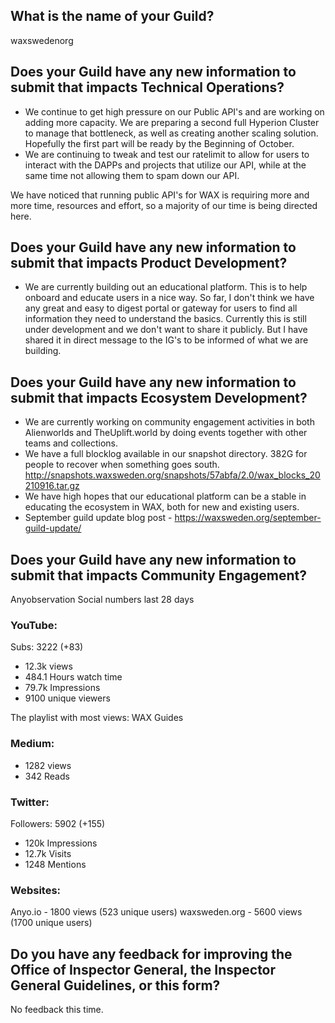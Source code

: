 ## What is the name of your Guild?

waxswedenorg

## Does your Guild have any new information to submit that impacts Technical Operations?

- We continue to get high pressure on our Public API's and are working on adding more capacity. We are preparing a second full Hyperion Cluster to manage that bottleneck, as well as creating another scaling solution. Hopefully the first part will be ready by the Beginning of October.
- We are continuing to tweak and test our ratelimit to allow for users to interact with the DAPPs and projects that utilize our API, while at the same time not allowing them to spam down our API.

We have noticed that running public API's for WAX is requiring more and more time, resources and effort, so a majority of our time is being directed here.

## Does your Guild have any new information to submit that impacts Product Development?

- We are currently building out an educational platform. This is to help onboard and educate users in a nice way.
So far, I don't think we have any great and easy to digest portal or gateway for users to find all information they need to understand the basics. Currently this is still under development and we don't want to share it publicly. But I have shared it in direct message to the IG's to be informed of what we are building.


## Does your Guild have any new information to submit that impacts Ecosystem Development?

- We are currently working on community engagement activities in both Alienworlds and TheUplift.world by doing events together with other teams and collections.
- We have a full blocklog available in our snapshot directory. 382G for people to recover when something goes south. http://snapshots.waxsweden.org/snapshots/57abfa/2.0/wax_blocks_20210916.tar.gz
- We have high hopes that our educational platform can be a stable in educating the ecosystem in WAX, both for new and existing users.
- September guild update blog post - https://waxsweden.org/september-guild-update/ 

## Does your Guild have any new information to submit that impacts Community Engagement?

Anyobservation Social numbers last 28 days
### YouTube:
Subs: 3222 (+83)
- 12.3k views
- 484.1 Hours watch time
- 79.7k Impressions
- 9100 unique viewers

The playlist with most views: WAX Guides

### Medium:
- 1282 views
- 342 Reads

### Twitter:
Followers: 5902 (+155)
- 120k Impressions
- 12.7k Visits
- 1248 Mentions

### Websites:
Anyo.io - 1800 views (523 unique users)
waxsweden.org - 5600 views (1700 unique users)

## Do you have any feedback for improving the Office of Inspector General, the Inspector General Guidelines, or this form?
No feedback this time.
